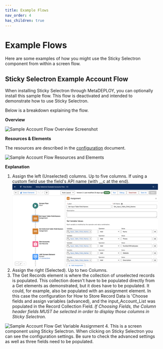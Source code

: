 ```yaml
---
title: Example Flows
nav_order: 4
has_children: true
---
```


# Example Flows

Here are some examples of how you might use the Sticky Selectron component from within a screen flow.

## Sticky Selectron Example Account Flow

When installing Sticky Selectron through MetaDEPLOY, you can optionally install this sample flow.
This flow is deactivated and intended to demonstrate how to use Sticky Selectron. 

Below is a breakdown explaining the flow.

**Overview**

<img alt="Sample Account Flow Overview Screenshot" src="/sticky-selectron-documentation/docs/Assets/SampleAccountFlow_Overview.png" width="50%" >

**Resources & Elements**

The resources are described in the [configuration](/sticky-selectron-documentation/docs/configuration/) document. 

<img alt="Sample Account Flow Resources and Elements"  src="/sticky-selectron-documentation/docs/Assets/SampleAccountFlow_Resources.png" width="50%" >

**Explanation**

1. Assign the left (Unselected) columns. Up to five columns. If using a custom field use the field's API name (with __c at the end).
![Sticky Selectron Set Input Table Field Names Screenshot](Assets/Set_Input_Table_Field_Names.png)
2. Assign the right (Selected). Up to two Columns.
3. The Get Records element is where the collection of unselected records is populated. This collection doesn't have to be populated directly from a Get elements as demonstrated, but it does have to be populated. It could, for example, also be populated with an assignment element. In this case the configuration for How to Store Record Data is 'Choose fields and assign variables (advanced), and the input_Account_List was populated in the Record Collection Field.
_If Choosing Fields, the Column header fields MUST be selected in order to display those columns in Sticky Selectron._
<img alt="Sample Account Flow Get Variable Assignment"  src="/sticky-selectron-documentation/docs/Assets/SampleAccountFlow_VarAssignment.png" width="25%" >
4. This is a screen component using Sticky Selectron. When clicking on Sticky Selectron you can see the configuration settings. Be sure to check the advanced settings as well as three fields need to be populated. 



